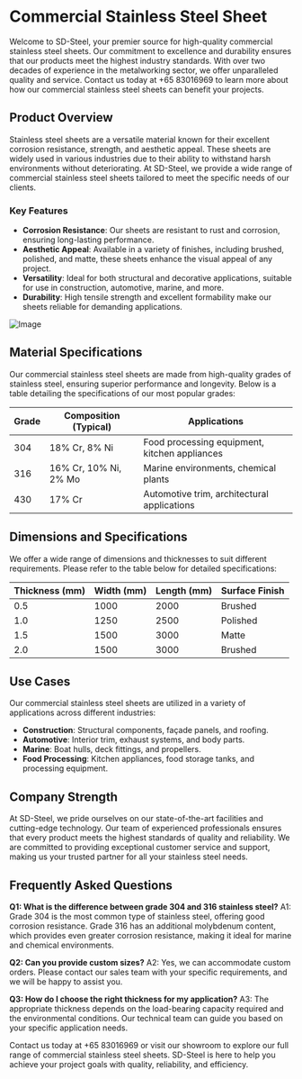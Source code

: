 # Commercial Stainless Steel Sheet

Welcome to SD-Steel, your premier source for high-quality commercial stainless steel sheets. Our commitment to excellence and durability ensures that our products meet the highest industry standards. With over two decades of experience in the metalworking sector, we offer unparalleled quality and service. Contact us today at +65 83016969 to learn more about how our commercial stainless steel sheets can benefit your projects.

## Product Overview

Stainless steel sheets are a versatile material known for their excellent corrosion resistance, strength, and aesthetic appeal. These sheets are widely used in various industries due to their ability to withstand harsh environments without deteriorating. At SD-Steel, we provide a wide range of commercial stainless steel sheets tailored to meet the specific needs of our clients.

### Key Features
- **Corrosion Resistance**: Our sheets are resistant to rust and corrosion, ensuring long-lasting performance.
- **Aesthetic Appeal**: Available in a variety of finishes, including brushed, polished, and matte, these sheets enhance the visual appeal of any project.
- **Versatility**: Ideal for both structural and decorative applications, suitable for use in construction, automotive, marine, and more.
- **Durability**: High tensile strength and excellent formability make our sheets reliable for demanding applications.

![Image](https://github.com/user-attachments/assets/2567258e-e124-4816-932d-1809bd27ef0b)

## Material Specifications

Our commercial stainless steel sheets are made from high-quality grades of stainless steel, ensuring superior performance and longevity. Below is a table detailing the specifications of our most popular grades:

| Grade | Composition (Typical) | Applications |
|-------|----------------------|--------------|
| 304    | 18% Cr, 8% Ni        | Food processing equipment, kitchen appliances |
| 316    | 16% Cr, 10% Ni, 2% Mo| Marine environments, chemical plants |
| 430    | 17% Cr              | Automotive trim, architectural applications |

## Dimensions and Specifications

We offer a wide range of dimensions and thicknesses to suit different requirements. Please refer to the table below for detailed specifications:

| Thickness (mm) | Width (mm) | Length (mm) | Surface Finish |
|----------------|------------|-------------|----------------|
| 0.5            | 1000       | 2000        | Brushed        |
| 1.0            | 1250       | 2500        | Polished       |
| 1.5            | 1500       | 3000        | Matte          |
| 2.0            | 1500       | 3000        | Brushed        |

## Use Cases

Our commercial stainless steel sheets are utilized in a variety of applications across different industries:

- **Construction**: Structural components, façade panels, and roofing.
- **Automotive**: Interior trim, exhaust systems, and body parts.
- **Marine**: Boat hulls, deck fittings, and propellers.
- **Food Processing**: Kitchen appliances, food storage tanks, and processing equipment.

## Company Strength

At SD-Steel, we pride ourselves on our state-of-the-art facilities and cutting-edge technology. Our team of experienced professionals ensures that every product meets the highest standards of quality and reliability. We are committed to providing exceptional customer service and support, making us your trusted partner for all your stainless steel needs.

## Frequently Asked Questions

**Q1: What is the difference between grade 304 and 316 stainless steel?**
A1: Grade 304 is the most common type of stainless steel, offering good corrosion resistance. Grade 316 has an additional molybdenum content, which provides even greater corrosion resistance, making it ideal for marine and chemical environments.

**Q2: Can you provide custom sizes?**
A2: Yes, we can accommodate custom orders. Please contact our sales team with your specific requirements, and we will be happy to assist you.

**Q3: How do I choose the right thickness for my application?**
A3: The appropriate thickness depends on the load-bearing capacity required and the environmental conditions. Our technical team can guide you based on your specific application needs.

Contact us today at +65 83016969 or visit our showroom to explore our full range of commercial stainless steel sheets. SD-Steel is here to help you achieve your project goals with quality, reliability, and efficiency.